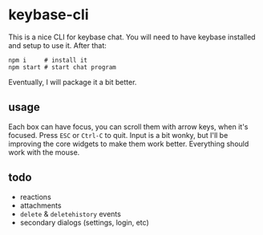 # keybase-cli

This is a nice CLI for keybase chat.  You will need to have keybase installed and setup to use it.  After that:

```
npm i     # install it
npm start # start chat program
```

Eventually, I will package it a bit better.


## usage

Each box can have focus, you can scroll them with arrow keys, when it's focused. Press `ESC` or `Ctrl-C` to quit. Input is a bit wonky, but I'll be improving the core widgets to make them work better. Everything should work with the mouse.


## todo

* reactions
* attachments
* `delete` & `deletehistory` events
* secondary dialogs (settings, login, etc)
